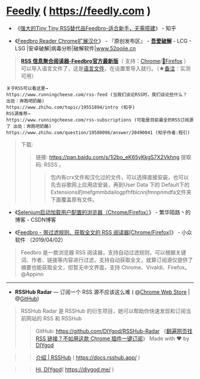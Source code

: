# [Feedly](https://feedly.com) ( https://feedly.com )

- 《[强大的Tiny Tiny RSS替代品Feedbro-适合新手，无需搭建](https://zhuanlan.zhihu.com/p/62331418)》 - 知乎  

- 《[Feedbro Reader Chrome扩展汉化](https://www.52pojie.cn/thread-992569-1-1.html)》 - 『原创发布区』 - [**吾爱破解**](https://www.52pojie.cn/) - LCG - LSG |安卓破解|病毒分析|破解软件|www.52pojie.cn  

> [**RSS 信息聚合阅读器-Feedbro官方最新版**](https://nodetics.com/feedbro/)（ 支持：[Chrome](https://chrome.google.com/webstore/detail/feedbro/mefgmmbdailogpfhfblcnnjfmnpnmdfa?hl=zh-CN)/[🦊Firefox](https://addons.mozilla.org/zh-CN/firefox/addon/feedbroreader/) ）可以导入语言文件了，这是[语言文件](https://raw.githubusercontent.com/YEWl/feedbro-locale/master/feedbro-locale-zh_CN.json)，在设置里导入就行。（★[备注](https://github.com/inchoong/go/blob/master/tips/feedbro-subscriptions-20191206-131500.opml)：实测可用）
```
关于RSS可以看这里→
https://www.runningcheese.com/rss-feed (当我们谈论RSS时，我们谈论些什么？ 出处：奔跑吧奶酪)
https://www.zhihu.com/topic/19551894/intro (知乎)
RSS源推荐→
https://www.runningcheese.com/rss-subscriptions (可能是目前最全的RSS订阅源了 出处：奔跑吧奶酪)
https://www.zhihu.com/question/19580096/answer/20490041 (知乎作者:程引)
```
> 下载:
>> 链接: https://pan.baidu.com/s/1i2bo_eK65yKkgS7X2Vkhng 提取码: RSSS 。
>>> 包内有crx文件和汉化过的文件，可以选择直接安装，也可以先去谷歌网上应用店安装，再到User Data 下的 Default下的Extensions的mefgmmbdailogpfhfblcnnjfmnpnmdfa文件夹下面覆盖原有文件。

- 《[Selenium启动加载用户配置的浏览器（Chrome/Firefox）](https://blog.csdn.net/xlemonok/article/details/74919727)》 - 繁华陌路丶的博客 - CSDN博客  

- 《[Feedbro - 带过滤规则、获取全文的 RSS 阅读器[Chrome/Firefox]](https://www.appinn.com/feedbro/)》 - 小众软件   （2019/04/02）
> Feedbro 是一款浏览器 RSS 阅读器，支持自动过滤规则，可以根据关键词、作者、链接等内容进行过滤，支持自动获取全文，就算订阅源仅提供了摘要也能获取全文，但暂无中文界面，支持 Chrome、Vivaldi、Firefox。@Appinn

-----------------------------------------------------------------------------------------

- **RSSHub Radar** — 订阅一个 RSS 源不应该这么难 ( @[Chrome Web Store](https://chrome.google.com/webstore/detail/rsshub-radar/kefjpfngnndepjbopdmoebkipbgkggaa?hl=zh-CN) | @[GitHub](https://github.com/DIYgod/RSSHub-Radar))

> RSSHub Radar 是 RSSHub 的衍生项目，她可以帮助你快速发现和订阅当前网站的 RSS 和 RSSHub
>> GitHub: https://github.com/DIYgod/RSSHub-Radar
> 《[翻遍网页找 RSS 链接？不如用这款 Chrome 插件一键订阅](https://sspai.com/post/56079)》 
>> Made with ❤️ by [DIYgod](https://github.com/DIYgod/)

>> [介绍 | RSSHub](https://docs.rsshub.app/)  ( https://docs.rsshub.app/ ) 

>> [Hi, DIYgod](https://diygod.me/)( https://diygod.me/ )
